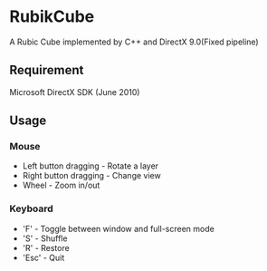 # RubikCube

A Rubic Cube implemented by C++ and DirectX 9.0(Fixed pipeline)

## Requirement

Microsoft DirectX SDK (June 2010)

## Usage
	
### Mouse

* Left button dragging - Rotate a layer
* Right button dragging - Change view
* Wheel - Zoom in/out

### Keyboard

* 'F' - Toggle between window and full-screen mode
* 'S' - Shuffle 
* 'R' - Restore
* 'Esc' - Quit
